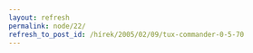 ```yaml
---
layout: refresh
permalink: node/22/
refresh_to_post_id: /hírek/2005/02/09/tux-commander-0-5-70
---
```

